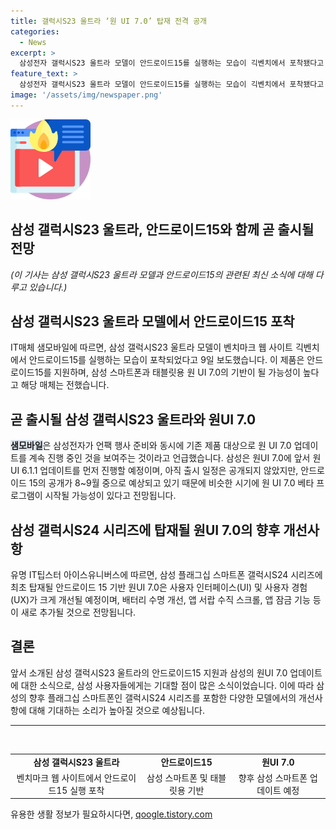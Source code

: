 ```yaml
---
title: 갤럭시S23 울트라 ‘원 UI 7.0’ 탑재 전격 공개
categories:
  - News
excerpt: >
  삼성전자 갤럭시S23 울트라 모델이 안드로이드15를 실행하는 모습이 긱벤치에서 포착됐다고 샘모바일이 보도했다. 삼성은 원 UI 7.0 업데이트를 계속 진행 중이며, 향후 안드로이드 15 기반의 새로운 원UI 7.0이 삼성 갤럭시S24 시리즈에 탑재될 예정이라고 한다. 이에 따라 사용자 인터페이스(UI) 및 사용자 경험(UX)가 크게 개선될 것으로 예상된다.
feature_text: >
  삼성전자 갤럭시S23 울트라 모델이 안드로이드15를 실행하는 모습이 긱벤치에서 포착됐다고 샘모바일이 보도했다. 삼성은 원 UI 7.0 업데이트를 계속 진행 중이며, 향후 안드로이드 15 기반의 새로운 원UI 7.0이 삼성 갤럭시S24 시리즈에 탑재될 예정이라고 한다. 이에 따라 사용자 인터페이스(UI) 및 사용자 경험(UX)가 크게 개선될 것으로 예상된다.
image: '/assets/img/newspaper.png'
---
```


<p><img src="/assets/img/news.png" alt="rentncar 속보" /></p>

<h2>삼성 갤럭시S23 울트라, 안드로이드15와 함께 곧 출시될 전망</h2>

<p data-ke-size="size16"><i>(이 기사는 삼성 갤럭시S23 울트라 모델과 안드로이드15의 관련된 최신 소식에 대해 다루고 있습니다.)</i></p>

<h2 data-ke-size="size26">삼성 갤럭시S23 울트라 모델에서 안드로이드15 포착</h2>

<p data-ke-size="size16">IT매체 샘모바일에 따르면, 삼성 갤럭시S23 울트라 모델이 벤치마크 웹 사이트 긱벤치에서 안드로이드15를 실행하는 모습이 포착되었다고 9일 보도했습니다. 이 제품은 안드로이드15를 지원하며, 삼성 스마트폰과 태블릿용 원 UI 7.0의 기반이 될 가능성이 높다고 해당 매체는 전했습니다.</p>

<h2 data-ke-size="size26">곧 출시될 삼성 갤럭시S23 울트라와 원UI 7.0</h2>

<p data-ke-size="size16"><b><span style="background-color: #21538527;">샘모바일</span></b>은 삼성전자가 언팩 행사 준비와 동시에 기존 제품 대상으로 원 UI 7.0 업데이트를 계속 진행 중인 것을 보여주는 것이라고 언급했습니다. 삼성은 원UI 7.0에 앞서 원UI 6.1.1 업데이트를 먼저 진행할 예정이며, 아직 출시 일정은 공개되지 않았지만, 안드로이드 15의 공개가 8~9월 중으로 예상되고 있기 때문에 비슷한 시기에 원 UI 7.0 베타 프로그램이 시작될 가능성이 있다고 전망됩니다.</p>

<h2 data-ke-size="size26">삼성 갤럭시S24 시리즈에 탑재될 원UI 7.0의 향후 개선사항</h2>

<p data-ke-size="size16">유명 IT팁스터 아이스유니버스에 따르면, 삼성 플래그십 스마트폰 갤럭시S24 시리즈에 최초 탑재될 안드로이드 15 기반 원UI 7.0은 사용자 인터페이스(UI) 및 사용자 경험(UX)가 크게 개선될 예정이며, 배터리 수명 개선, 앱 서랍 수직 스크롤, 앱 잠금 기능 등이 새로 추가될 것으로 전망됩니다.</p>

<h2 data-ke-size="size26">결론</h2>

<p data-ke-size="size16">앞서 소개된 삼성 갤럭시S23 울트라의 안드로이드15 지원과 삼성의 원UI 7.0 업데이트에 대한 소식으로, 삼성 사용자들에게는 기대할 점이 많은 소식이었습니다. 이에 따라 삼성의 향후 플래그십 스마트폰인 갤럭시S24 시리즈를 포함한 다양한 모델에서의 개선사항에 대해 기대하는 소리가 높아질 것으로 예상됩니다.</p>

<hr>

<p data-ke-size="size16">&nbsp;</p>

<table>
  <tbody>
    <tr>
      <td style="text-align: center; height: 17px;"><b>삼성 갤럭시S23 울트라</b></td>
      <td style="text-align: center; height: 17px;"><b>안드로이드15</b></td>
      <td style="text-align: center; height: 17px;"><b>원UI 7.0</b></td>
    </tr>
    <tr>
      <td style="text-align: center; height: 17px;">벤치마크 웹 사이트에서 안드로이드15 실행 포착</td>
      <td style="text-align: center; height: 17px;">삼성 스마트폰 및 태블릿용 기반</td>
      <td style="text-align: center; height: 17px;">향후 삼성 스마트폰 업데이트 예정</td>
    </tr>
  </tbody>
</table>
유용한 생활 정보가 필요하시다면, <a href="https://qoogle.tistory.com" rel="dofollow">qoogle.tistory.com</a>


